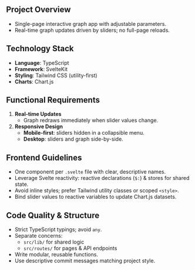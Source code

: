 ## Project Overview
- Single-page interactive graph app with adjustable parameters.  
- Real-time graph updates driven by sliders; no full-page reloads.

## Technology Stack
- **Language**: TypeScript  
- **Framework**: SvelteKit  
- **Styling**: Tailwind CSS (utility-first)  
- **Charts**: Chart.js  

## Functional Requirements
1. **Real-time Updates**  
   - Graph redraws immediately when slider values change.  
2. **Responsive Design**  
   - **Mobile-first**: sliders hidden in a collapsible menu.  
   - **Desktop**: sliders and graph side-by-side.  

## Frontend Guidelines
- One component per `.svelte` file with clear, descriptive names.  
- Leverage Svelte reactivity: reactive declarations (`$:`) & stores for shared state.  
- Avoid inline styles; prefer Tailwind utility classes or scoped `<style>`.  
- Bind slider values to reactive variables to update Chart.js datasets.

## Code Quality & Structure
- Strict TypeScript typings; avoid `any`.  
- Separate concerns:  
  - `src/lib/` for shared logic  
  - `src/routes/` for pages & API endpoints  
- Write modular, reusable functions.  
- Use descriptive commit messages matching project style.
